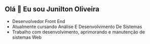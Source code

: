 ## Olá 👋 Eu sou Junilton Oliveira



- Desenvolvedor Front End
- Atualmente cursando Análise E Desenvolvimento De Sistemas
- Trabalho com desenvolvimento, aprimorando e manutenção de sistemas Web
  
